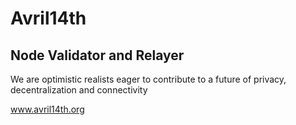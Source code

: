 # Avril14th
## Node Validator and Relayer
We are optimistic realists eager to contribute to a future of privacy, decentralization and connectivity

www.avril14th.org

